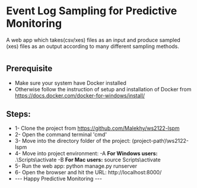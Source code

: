 # Event Log Sampling for Predictive Monitoring
A web app which takes(csv/xes) files as an input and produce sampled (xes) files as an output according to many different sampling methods.


#

## Prerequisite
* Make sure your system have Docker installed 
* Otherwise follow the instruction of setup and installation of Docker from https://docs.docker.com/docker-for-windows/install/

## Steps:
* 1- Clone the project from https://github.com/Malekhy/ws2122-lspm
* 2- Open the command terminal 'cmd'
* 3- Move into the directory folder of the project: (project-path)\ws2122-lspm
* 4- Move into project environment: 
  -A **For Windows users:** .\Scripts\activate
  -B **For Mac users:** source Scripts\activate
* 5- Run the web app: python manage.py runserver
* 6- Open the browser and hit the URL: http://localhost:8000/
* --- Happy Predictive Monitoring ---

